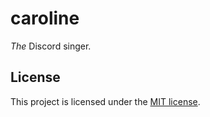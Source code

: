 # caroline

_The_ Discord singer.

## License

This project is licensed under the [MIT license](./LICENSE).
